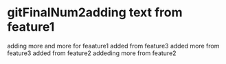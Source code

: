 # gitFinalNum2adding text from feature1
adding more and more for feaature1
added from feature3
added more from feature3
added from feature2
addeding more from feature2
